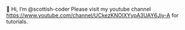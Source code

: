 👋 Hi, I’m @scottish-coder
Please visit my youtube channel https://www.youtube.com/channel/UCkezKNOIXYypA3UAY6Jjy-A for tutorials.

<!---
scottish-coder/scottish-coder is a ✨ special ✨ repository because its `README.md` (this file) appears on your GitHub profile.
You can click the Preview link to take a look at your changes.
--->
